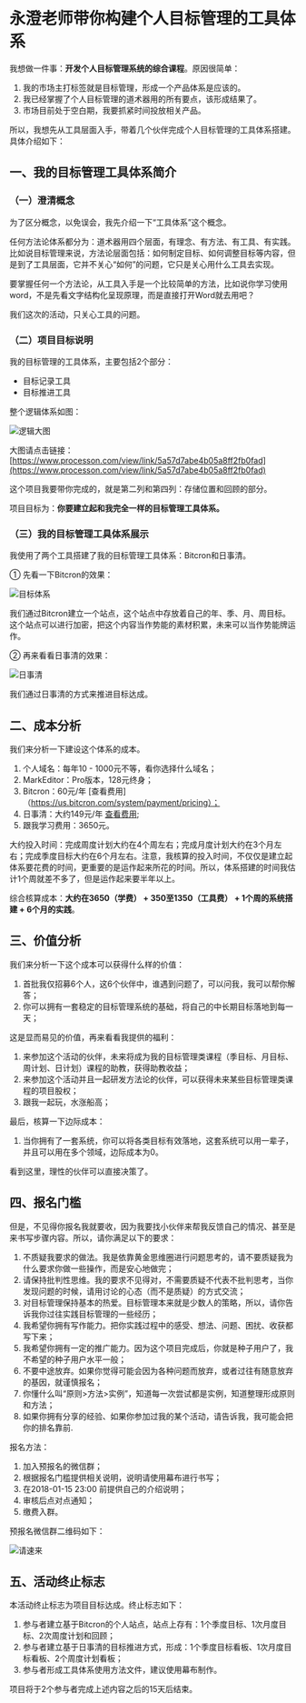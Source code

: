 # 永澄老师带你构建个人目标管理的工具体系

我想做一件事：**开发个人目标管理系统的综合课程**。原因很简单：

1. 我的市场主打标签就是目标管理，形成一个产品体系是应该的。
2. 我已经掌握了个人目标管理的道术器用的所有要点，该形成结果了。
3. 市场目前处于空白期，我要抓紧时间投放相关产品。

所以，我想先从工具层面入手，带着几个伙伴完成个人目标管理的工具体系搭建。具体介绍如下：

## 一、我的目标管理工具体系简介

### （一）澄清概念

为了区分概念，以免误会，我先介绍一下“工具体系”这个概念。

任何方法论体系都分为：道术器用四个层面，有理念、有方法、有工具、有实践。比如说目标管理来说，方法论层面包括：如何制定目标、如何调整目标等内容，但是到了工具层面，它并不关心“如何”的问题，它只是关心用什么工具去实现。

要掌握任何一个方法论，从工具入手是一个比较简单的方法，比如说你学习使用word，不是先看文字结构化呈现原理，而是直接打开Word就去用吧？

我们这次的活动，只关心工具的问题。

### （二）项目目标说明

我的目标管理的工具体系，主要包括2个部分：
- 目标记录工具
- 目标推进工具

整个逻辑体系如图：

![逻辑大图](http://o7267jn19.bkt.clouddn.com/pgmtoolworkflow.png)

大图请点击链接：[https://www.processon.com/view/link/5a57d7abe4b05a8ff2fb0fad](https://www.processon.com/view/link/5a57d7abe4b05a8ff2fb0fad)

这个项目我要带你完成的，就是第二列和第四列：存储位置和回顾的部分。

项目目标为：**你要建立起和我完全一样的目标管理工具体系。**

### （三）我的目标管理工具体系展示

我使用了两个工具搭建了我的目标管理工具体系：Bitcron和日事清。

① 先看一下Bitcron的效果：

![目标体系](http://o7267jn19.bkt.clouddn.com/Q1.jpg)

我们通过Bitcron建立一个站点，这个站点中存放着自己的年、季、月、周目标。这个站点可以进行加密，把这个内容当作势能的素材积累，未来可以当作势能牌运作。

② 再来看看日事清的效果：

![日事清](http://o7267jn19.bkt.clouddn.com/rishiqing.jpg)

我们通过日事清的方式来推进目标达成。

## 二、成本分析

我们来分析一下建设这个体系的成本。

1. 个人域名：每年10 - 1000元不等，看你选择什么域名；
2. MarkEditor：Pro版本，128元终身；
3. Bitcron：60元/年 [查看费用]（https://us.bitcron.com/system/payment/pricing）；
4. 日事清：大约149元/年 [查看费用](https://www.rishiqing.com/price.php);
5. 跟我学习费用：3650元。

大约投入时间：完成周度计划大约在4个周左右；完成月度计划大约在3个月左右；完成季度目标大约在6个月左右。注意，我核算的投入时间，不仅仅是建立起体系要花费的时间，更重要的是运作起来所花的时间。所以，体系搭建的时间我估计1个周就差不多了，但是运作起来要半年以上。

综合核算成本：**大约在3650（学费） + 350至1350（工具费） + 1个周的系统搭建 + 6个月的实践**。

## 三、价值分析

我们来分析一下这个成本可以获得什么样的价值：

1. 首批我仅招募6个人，这6个伙伴中，谁遇到问题了，可以问我，我可以帮你解答；
2. 你可以拥有一套稳定的目标管理系统的基础，将自己的中长期目标落地到每一天；

这是显而易见的价值，再来看看我提供的福利：

1. 来参加这个活动的伙伴，未来将成为我的目标管理类课程（季目标、月目标、周计划、日计划）课程的助教，获得助教收益；
2. 来参加这个活动并且一起研发方法论的伙伴，可以获得未来某些目标管理类课程的项目股权；
3. 跟我一起玩，水涨船高；

最后，核算一下边际成本：

1. 当你拥有了一套系统，你可以将各类目标有效落地，这套系统可以用一辈子，并且可以用在多个领域，边际成本为0。

看到这里，理性的伙伴可以直接决策了。

## 四、报名门槛

但是，不见得你报名我就要收，因为我要找小伙伴来帮我反馈自己的情况、甚至是来书写步骤内容。所以，请你满足以下的要求：

1. 不质疑我要求的做法。我是依靠黄金思维圈进行问题思考的，请不要质疑我为什么要求你做一些操作，而是安心地做完；
2. 请保持批判性思维。我的要求不见得对，不需要质疑不代表不批判思考，当你发现问题的时候，请用讨论的心态（而不是质疑）的方式交流；
3. 对目标管理保持基本的热爱。目标管理本来就是少数人的策略，所以，请你告诉我你过往实践目标管理的一些经历；
4. 我希望你拥有写作能力。把你实践过程中的感受、想法、问题、困扰、收获都写下来；
5. 我希望你拥有一定的推广能力。因为这个项目完成后，你就是种子用户了，我不希望的种子用户水平一般；
6. 不要中途放弃。如果你觉得可能会因为各种问题而放弃，或者过往有随意放弃的基因，就谨慎报名；
7. 你懂什么叫“原则>方法>实例”，知道每一次尝试都是实例，知道整理形成原则和方法；
8. 如果你拥有分享的经验、如果你参加过我的某个活动，请告诉我，我可能会把你的排名靠前.

报名方法：

1. 加入预报名的微信群；
2. 根据报名门槛提供相关说明，说明请使用幕布进行书写；
3. 在2018-01-15 23:00 前提供自己的介绍说明；
4. 审核后点对点通知；
5. 缴费入群。

预报名微信群二维码如下：

![请速来](http://o7267jn19.bkt.clouddn.com/WechatIMG4.png)

## 五、活动终止标志

本活动终止标志为项目目标达成。终止标志如下：

1. 参与者建立基于Bitcron的个人站点，站点上存有：1个季度目标、1次月度目标、2次周度计划和回顾；
2. 参与者建立基于日事清的目标推进方式，形成：1个季度目标看板、1次月度目标看板、2个周度计划看板；
3. 参与者形成工具体系使用方法文件，建议使用幕布制作。

项目将于2个参与者完成上述内容之后的15天后结束。
